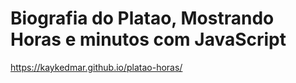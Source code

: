 # Biografia do Platao, Mostrando Horas e minutos com JavaScript
 
https://kaykedmar.github.io/platao-horas/
